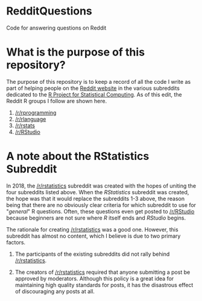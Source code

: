# RedditQuestions
Code for answering questions on Reddit

# What is the purpose of this repository?
The purpose of this repository is to keep a record of all the code I write as part of helping people on the [Reddit website](https://reddit.com) in the various subreddits dedicated to the [R Project for Statistical Computing](https://www.r-project.org/). As of this edit, the Reddit R groups I follow are shown here.
1. [/r/rprogramming](https://www.reddit.com/r/rprogramming/)
1. [/r/rlanguage](https://www.reddit.com/r/Rlanguage/)
1. [/r/rstats](https://www.reddit.com/r/rstats/)
1. [/r/RStudio](https://www.reddit.com/r/RStudio/)

# A note about the RStatistics Subreddit
In 2018, the [/r/rstatistics](https://www.reddit.com/r/RStatistics/) subreddit was created with the hopes of uniting the four subreddits listed above. When the *RStatistics* subreddit was created, the hope was that it would replace the subreddits 1-3 above, the reason being that there are no obviously clear criteria for which subreddit to use for "*general*" R questions. Often, these questions even get posted to [/r/RStudio](https://www.reddit.com/r/RStudio/) because beginners are not sure where *R* itself ends and *RStudio* begins.

The rationale for creating [/r/rstatistics](https://www.reddit.com/r/RStatistics/) was a good one. However, this subreddit has almost no content, which I believe is due to two primary factors.

1. The participants of the existing subreddits did not rally behind [/r/rstatistics](https://www.reddit.com/r/RStatistics/).

1. The creators of [/r/rstatistics](https://www.reddit.com/r/RStatistics/) required that anyone submitting a post be approved by moderators. Although this policy is a great idea for maintaining high quality standards for posts, it has the disastrous effect of discouraging any posts at all.
